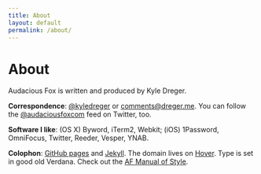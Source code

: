 ```yaml
---
title: About
layout: default
permalink: /about/
---
```

# About

Audacious Fox is written and produced by Kyle Dreger.

**Correspondence**: [@kyledreger](http://twitter.com/kyledreger) or <comments@dreger.me>. You can follow the [@audaciousfoxcom](http://twitter.com/audaciousfoxcom) feed on Twitter, too.

**Software I like**: (OS X) Byword, iTerm2, Webkit; (iOS) 1Password, OmniFocus, Twitter, Reeder, Vesper, YNAB.

**Colophon**: [GitHub pages](https://pages.github.com/) and [Jekyll](https://github.com/mojombo/jekyll). The domain lives on [Hover](http://hover.com). Type is set in good old Verdana. Check out the [AF Manual of Style](/style-guide).
